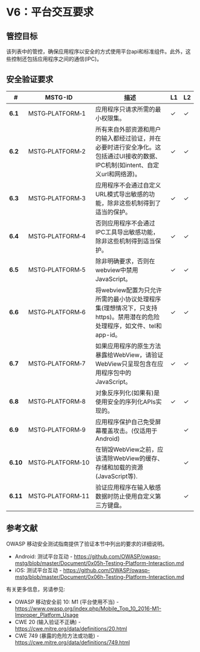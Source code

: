 # V6：平台交互要求

## 管控目标

该列表中的管控，确保应用程序以安全的方式使用平台api和标准组件。此外，这些控制还包括应用程序之间的通信(IPC)。

## 安全验证要求

| # | MSTG-ID | 描述 | L1 | L2 |
| --- | --- | --- | --- | --- |
| **6.1** | MSTG‑PLATFORM‑1 | 应用程序只请求所需的最小权限集。 | ✓| ✓|
| **6.2** | MSTG‑PLATFORM‑2 | 所有来自外部资源和用户的输入都经过验证，并在必要时进行安全净化。这包括通过UI接收的数据、IPC机制(如intent、自定义url和网络源)。| ✓| ✓|
| **6.3** | MSTG‑PLATFORM‑3 | 应用程序不会通过自定义URL模式导出敏感的功能，除非这些机制得到了适当的保护。| ✓| ✓|
| **6.4** | MSTG‑PLATFORM‑4 | 否则应用程序不会通过IPC工具导出敏感功能，除非这些机制得到适当保护。 | ✓| ✓|
| **6.5** | MSTG‑PLATFORM‑5 | 除非明确要求，否则在webview中禁用JavaScript。 | ✓| ✓|
| **6.6** | MSTG‑PLATFORM‑6 | 将webview配置为只允许所需的最小协议处理程序集(理想情况下，只支持https)。禁用潜在的危险处理程序，如文件、tel和app-id。 | ✓| ✓|
| **6.7** | MSTG‑PLATFORM‑7 | 如果应用程序的原生方法暴露给WebView，请验证WebView只呈现包含在应用程序包中的JavaScript。 | ✓| ✓|
| **6.8** | MSTG‑PLATFORM‑8 | 对象反序列化(如果有)是使用安全的序列化APIs实现的。 | ✓| ✓|
| **6.9** | MSTG‑PLATFORM‑9 | 应用程序保护自己免受屏幕覆盖攻击。(仅适用于Android)| | ✓|
| **6.10** | MSTG‑PLATFORM‑10 | 在销毁WebView之前，应该清除WebView的缓存、存储和加载的资源(JavaScript等). | | ✓|
| **6.11** | MSTG‑PLATFORM‑11 | 验证应用程序在输入敏感数据时防止使用自定义第三方键盘。| | ✓|

<div style="page-break-after: always;">
</div>

## 参考文献

OWASP 移动安全测试指南提供了验证本节中列出的要求的详细说明。

- Android: 测试平台互动 - <https://github.com/OWASP/owasp-mstg/blob/master/Document/0x05h-Testing-Platform-Interaction.md>
- iOS: 测试平台互动 - <https://github.com/OWASP/owasp-mstg/blob/master/Document/0x06h-Testing-Platform-Interaction.md>

有关更多信息，另请参见:

- OWASP 移动安全前 10: M1 (平台使用不当) - <https://www.owasp.org/index.php/Mobile_Top_10_2016-M1-Improper_Platform_Usage>
- CWE 20 (输入验证不正确) - <https://cwe.mitre.org/data/definitions/20.html>
- CWE 749 (暴露的危险方法或功能) - <https://cwe.mitre.org/data/definitions/749.html>
